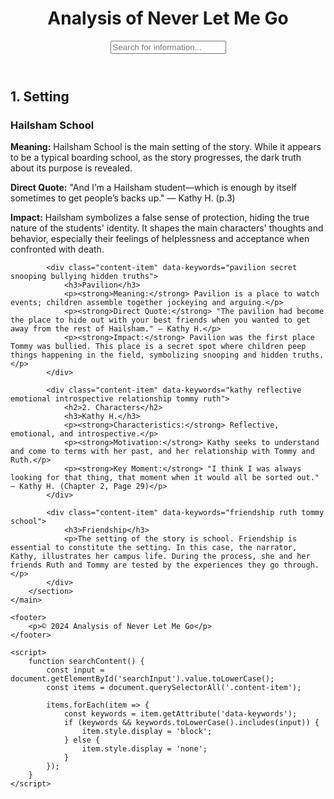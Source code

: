 <html lang="en">
<head>
    <meta charset="UTF-8">
    <meta name="viewport" content="width=device-width, initial-scale=1.0">
    <title>Analysis of Never Let Me Go</title>
    <link rel="stylesheet" href="style.css">
</head>
<body>
    <header>
        <h1>Analysis of Never Let Me Go</h1>
        <input type="text" id="searchInput" onkeyup="searchContent()" placeholder="Search for information...">
    </header>
    <main>
        <section id="content">
            <div class="content-item" data-keywords="hailsham school setting protection helplessness death">
                <h2>1. Setting</h2>
                <h3>Hailsham School</h3>
                <p><strong>Meaning:</strong> Hailsham School is the main setting of the story. While it appears to be a typical boarding school, as the story progresses, the dark truth about its purpose is revealed.</p>
                <p><strong>Direct Quote:</strong> "And I’m a Hailsham student—which is enough by itself sometimes to get people’s backs up." — Kathy H. (p.3)</p>
                <p><strong>Impact:</strong> Hailsham symbolizes a false sense of protection, hiding the true nature of the students' identity. It shapes the main characters' thoughts and behavior, especially their feelings of helplessness and acceptance when confronted with death.</p>
            </div>
            
            <div class="content-item" data-keywords="pavilion secret snooping bullying hidden truths">
                <h3>Pavilion</h3>
                <p><strong>Meaning:</strong> Pavilion is a place to watch events; children assemble together jockeying and arguing.</p>
                <p><strong>Direct Quote:</strong> "The pavilion had become the place to hide out with your best friends when you wanted to get away from the rest of Hailsham." — Kathy H.</p>
                <p><strong>Impact:</strong> Pavilion was the first place Tommy was bullied. This place is a secret spot where children peep things happening in the field, symbolizing snooping and hidden truths.</p>
            </div>

            <div class="content-item" data-keywords="kathy reflective emotional introspective relationship tommy ruth">
                <h2>2. Characters</h2>
                <h3>Kathy H.</h3>
                <p><strong>Characteristics:</strong> Reflective, emotional, and introspective.</p>
                <p><strong>Motivation:</strong> Kathy seeks to understand and come to terms with her past, and her relationship with Tommy and Ruth.</p>
                <p><strong>Key Moment:</strong> "I think I was always looking for that thing, that moment when it would all be sorted out." — Kathy H. (Chapter 2, Page 29)</p>
            </div>
            
            <div class="content-item" data-keywords="friendship ruth tommy school">
                <h3>Friendship</h3>
                <p>The setting of the story is school. Friendship is essential to constitute the setting. In this case, the narrator, Kathy, illustrates her campus life. During the process, she and her friends Ruth and Tommy are tested by the experiences they go through.</p>
            </div>
        </section>
    </main>

    <footer>
        <p>© 2024 Analysis of Never Let Me Go</p>
    </footer>

    <script>
        function searchContent() {
            const input = document.getElementById('searchInput').value.toLowerCase();
            const items = document.querySelectorAll('.content-item');

            items.forEach(item => {
                const keywords = item.getAttribute('data-keywords');
                if (keywords && keywords.toLowerCase().includes(input)) {
                    item.style.display = 'block';
                } else {
                    item.style.display = 'none';
                }
            });
        }
    </script>
</body>
</html>
